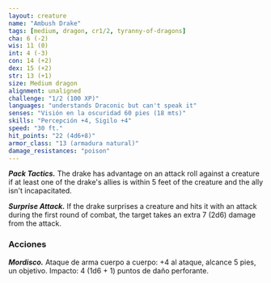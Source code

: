 ```yaml
---
layout: creature
name: "Ambush Drake"
tags: [medium, dragon, cr1/2, tyranny-of-dragons]
cha: 6 (-2)
wis: 11 (0)
int: 4 (-3)
con: 14 (+2)
dex: 15 (+2)
str: 13 (+1)
size: Medium dragon
alignment: unaligned
challenge: "1/2 (100 XP)"
languages: "understands Draconic but can't speak it"
senses: "Visión en la oscuridad 60 pies (18 mts)"
skills: "Percepción +4, Sigilo +4"
speed: "30 ft."
hit_points: "22 (4d6+8)"
armor_class: "13 (armadura natural)"
damage_resistances: "poison"
---
```


***Pack Tactics.*** The drake has advantage on an attack roll against a creature if at least one of the drake's allies is within 5 feet of the creature and the ally isn't incapacitated.

***Surprise Attack.*** If the drake surprises a creature and hits it with an attack during the first round of combat, the target takes an extra 7 (2d6) damage from the attack.

### Acciones

***Mordisco.*** Ataque de arma cuerpo a cuerpo: +4 al ataque, alcance 5 pies, un objetivo. Impacto: 4 (1d6 + 1) puntos de daño perforante.